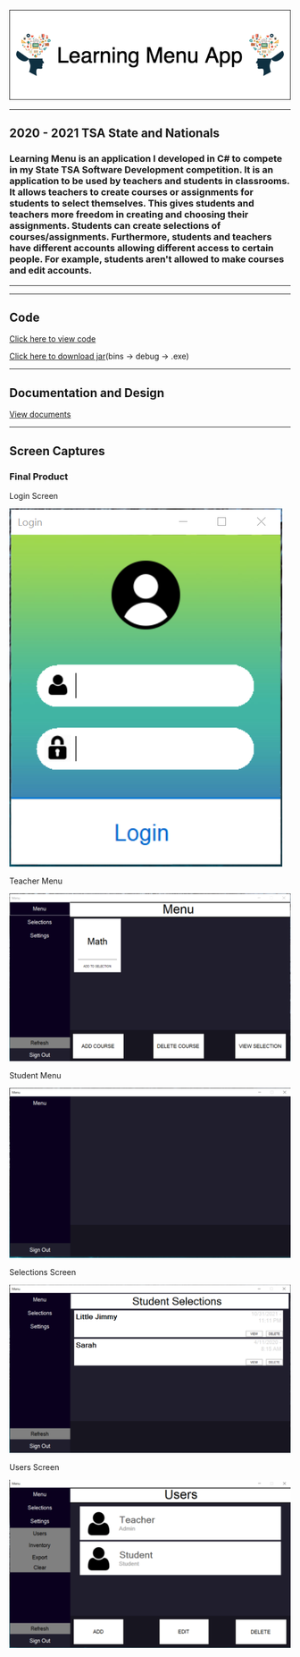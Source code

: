 
![Logo](CONTENTS/LearningMenu.png)
___

## 2020 - 2021 TSA State and Nationals
### Learning Menu is an application I developed in C# to compete in my State TSA Software Development competition. It is an application to be used by teachers and students in classrooms. It allows teachers to create courses or assignments for students to select themselves. This gives students and teachers more freedom in creating and choosing their assignments. Students can create selections of courses/assignments. Furthermore, students and teachers have different accounts allowing different access to certain people. For example, students aren't allowed to make courses and edit accounts.  

___
___

## Code

[Click here to view code](https://github.com/ethanbowles03/2020CP2Project/blob/main/LearningMenu/src/code)

[Click here to download jar](https://github.com/ethanbowles03/2020-2021Prg2Port/blob/main/LearningMenu/src/MenuProgramEB.zip?raw=true)(bins -> debug -> .exe)

___

## Documentation and Design

<a href="https://github.com/ethanbowles03/2020-2021Prg2Port/blob/main/LearningMenu/CONTENTS/SchoolCoursePortfolioTSADocument.pdf?raw=true" target="_blank">View documents</a>

___

## Screen Captures

### Final Product
 
Login Screen

![img](CONTENTS/Export/Login.PNG)

Teacher Menu

![img](CONTENTS/Export/TeacherMenu.PNG)

Student Menu

![img](CONTENTS/Export/StudentMenu.png)

Selections Screen

![img](CONTENTS/Export/Selections.PNG)

Users Screen

![img](CONTENTS/Export/User.PNG)



